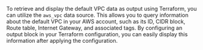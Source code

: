 To retrieve and display the default VPC data as output using Terraform, 
you can utilize the `aws_vpc` data source. This allows you to query information 
about the default VPC in your AWS account, such as its ID, CIDR block, Route table, 
Internet Gateway, and associated tags.
By configuring an output block in your Terraform configuration, you can easily display
this information after applying the configuration.
